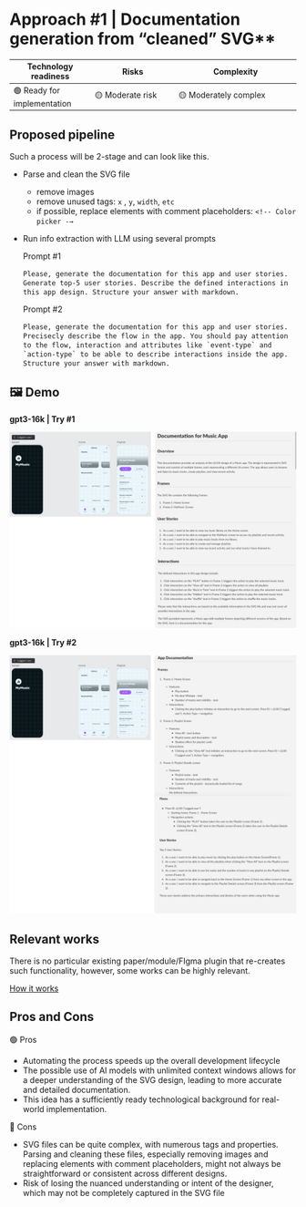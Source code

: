 # Approach #1 | Documentation generation from “cleaned” SVG**

| Technology readiness | Risks | Complexity |
| ----- | ----- | ---------- |
| 🟢 Ready for implementation | <div style="width: 100pt"> 🟡 Moderate risk | <div style="width: 150pt"> 🟡 Moderately complex |


## Proposed pipeline

Such a process will be 2-stage and can look like this. 
    
- Parse and clean the SVG file
    - remove images
    - remove unused tags:  `x` , `y`, `width`, `etc`
    - if possible, replace elements with comment placeholders: `<!-- Color picker -→`
- Run info extraction with LLM using several prompts
    
    Prompt #1
    ```
    Please, generate the documentation for this app and user stories. Generate top-5 user stories. Describe the defined interactions in this app design. Structure your answer with markdown.
    ```
    Prompt #2
    ```
    Please, generate the documentation for this app and user stories. Precisecly describe the flow in the app. You should pay attention to the flow, interaction and attributes like `event-type` and `action-type` to be able to describe interactions inside the app. Structure your answer with markdown.
    ```

##  🖼️ Demo

**gpt3-16k | Try #1**

![Demo1.png](reports/figures/Demo1.png)

**gpt3-16k | Try #2**

![Demo2.png](reports/figures/Demo2.png)

## Relevant works

There is no particular existing paper/module/FIgma plugin that re-creates such functionality, however, some works can be highly relevant. 
    
[How it works](https://www.documatic.com/how-it-works)

## Pros and Cons

🟢 Pros
    
- Automating the process speeds up the overall development lifecycle
- The possible use of AI models with unlimited context windows allows for a deeper understanding of the SVG design, leading to more accurate and detailed documentation.
- This idea has a sufficiently ready technological background for real-world implementation.

🔴 Cons

- SVG files can be quite complex, with numerous tags and properties. Parsing and cleaning these files, especially removing images and replacing elements with comment placeholders, might not always be straightforward or consistent across different designs.
- Risk of losing the nuanced understanding or intent of the designer, which may not be completely captured in the SVG file
